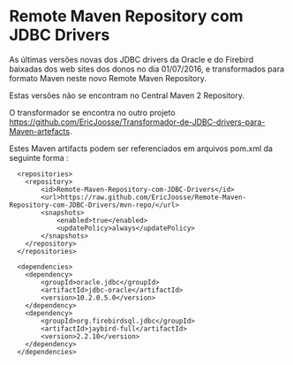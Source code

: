# Remote Maven Repository com JDBC Drivers

As últimas versões novas dos JDBC drivers da Oracle e do Firebird baixadas dos web sites dos donos no dia 01/07/2016, e transformados para formato Maven neste novo Remote Maven Repository. 
  
Estas versões não se encontram no Central Maven 2 Repository.
 
O transformador se encontra no outro projeto https://github.com/EricJoosse/Transformador-de-JDBC-drivers-para-Maven-artefacts.
 
Estes Maven artifacts podem ser referenciados em arquivos pom.xml da seguinte forma : 
```
  <repositories>
    <repository>
        <id>Remote-Maven-Repository-com-JDBC-Drivers</id>
        <url>https://raw.github.com/EricJoosse/Remote-Maven-Repository-com-JDBC-Drivers/mvn-repo/</url>
        <snapshots>
            <enabled>true</enabled>
            <updatePolicy>always</updatePolicy>
        </snapshots>
    </repository>
  </repositories>

  <dependencies>
    <dependency>
    	<groupId>oracle.jdbc</groupId>
    	<artifactId>jdbc-oracle</artifactId>
    	<version>10.2.0.5.0</version>
    </dependency>
    <dependency>
    	<groupId>org.firebirdsql.jdbc</groupId>
    	<artifactId>jaybird-full</artifactId>
    	<version>2.2.10</version>
    </dependency>
  </dependencies>
```

